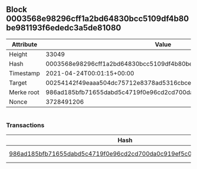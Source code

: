 ## Block 0003568e98296cff1a2bd64830bcc5109df4b80be981193f6ededc3a5de81080

Attribute | Value
--- | ---
Height | 33049
Hash | 0003568e98296cff1a2bd64830bcc5109df4b80be981193f6ededc3a5de81080
Timestamp | 2021-04-24T00:01:15+00:00
Target | 00254142f49eaaa504dc75712e8378ad5316cbcead634704b3734b6271167cc4
Merke root | 986ad185bfb71655dabd5c4719f0e96cd2cd700da0c919ef5c01850013904968
Nonce | 3728491206

```

```

### Transactions

Hash | Amount
--- | ---
[986ad185bfb71655dabd5c4719f0e96cd2cd700da0c919ef5c01850013904968](986ad185bfb71655dabd5c4719f0e96cd2cd700da0c919ef5c01850013904968.md) | 10.00000000 SKEPTI 
